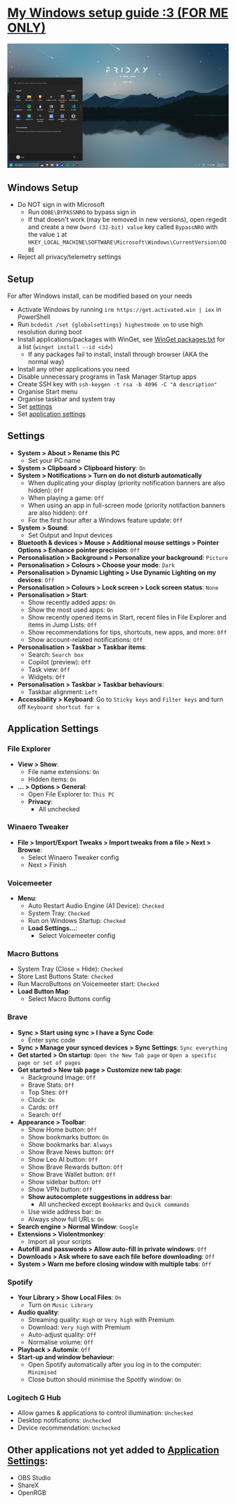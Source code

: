 # [My Windows setup guide :3 (FOR ME ONLY)](https://www.microsoft.com/software-download/windows11)

![Desktop Screenshot](Screenshot.png)

## Windows Setup
* Do NOT sign in with Microsoft
  * Run `OOBE\BYPASSNRO` to bypass sign in
  * If that doesn't work (may be removed in new versions), open regedit and create a new `Dword (32-bit) value` key called `BypassNRO` with the value `1` at `HKEY_LOCAL_MACHINE\SOFTWARE\Microsoft\Windows\CurrentVersion\OOBE`
* Reject all privacy/telemetry settings

## Setup
For after Windows install, can be modified based on your needs
* Activate Windows by running `irm https://get.activated.win | iex` in PowerShell
* Run `bcdedit /set {globalsettings} highestmode on` to use high resolution during boot
* Install applications/packages with WinGet, see [WinGet packages.txt](./WinGet%20packages.txt) for a list (`winget install --id <id>`)
  * If any packages fail to install, install through browser (AKA the normal way)
* Install any other applications you need
* Disable unnecessary programs in Task Manager Startup apps
* Create SSH key with `ssh-keygen -t rsa -b 4096 -C "A description"`
* Organise Start menu
* Organise taskbar and system tray
* Set [settings](#settings)
* Set [application settings](#application-settings)

## Settings
* **System > About > Rename this PC**
  * Set your PC name
* **System > Clipboard > Clipboard history**: `On`
* **System > Notifications > Turn on do not disturb automatically**
  * When duplicating your display (priority notification banners are also hidden): `Off`
  * When playing a game: `Off`
  * When using an app in full-screen mode (priority notifaction banners are also hidden): `Off`
  * For the first hour after a Windows feature update: `Off`
* **System > Sound**:
  * Set Output and Input devices
* **Bluetooth & devices > Mouse > Additional mouse settings > Pointer Options > Enhance pointer precision**: `Off`
* **Personalisation > Background > Personalize your background**: `Picture`
* **Personalisation > Colours > Choose your mode**: `Dark`
* **Personalisation > Dynamic Lighting > Use Dynamic Lighting on my devices**: `Off`
* **Personalisation > Colours > Lock screen > Lock screen status**: `None`
* **Personalisation > Start**:
  * Show recently added apps: `On`
  * Show the most used apps: `On`
  * Show recently opened items in Start, recent files in File Explorer and items in Jump Lists: `Off`
  * Show recommendations for tips, shortcuts, new apps, and more: `Off`
  * Show account-related notifications: `Off`
* **Personalisation > Taskbar > Taskbar items**:
  * Search: `Search box`
  * Copilot (preview): `Off`
  * Task view: `Off`
  * Widgets: `Off`
* **Personalisation > Taskbar > Taskbar behaviours**:
  * Taskbar alignment: `Left`
* **Accessibility > Keyboard**: Go to `Sticky keys` and `Filter keys` and turn off `Keyboard shortcut for x`

## Application Settings
### File Explorer
  * **View > Show**:
    * File name extensions: `On`
    * Hidden items: `On`
  * **... > Options > General**:
    * Open File Explorer to: `This PC`
    * **Privacy**:
      * All unchecked
### Winaero Tweaker
  * **File > Import/Export Tweaks > Import tweaks from a file > Next > Browse**:
    * Select Winaero Tweaker config
    * Next > Finish
### Voicemeeter
  * **Menu**:
    * Auto Restart Audio Engine (A1 Device): `Checked`
    * System Tray: `Checked`
    * Run on Windows Startup: `Checked`
    * **Load Settings...**:
      * Select Voicemeeter config
### Macro Buttons
  * System Tray (Close = Hide): `Checked`
  * Store Last Buttons State: `Checked`
  * Run MacroButtons on Voicemeeter start: `Checked`
  * **Load Button Map**:
    * Select Macro Buttons config
### Brave
  * **Sync > Start using sync > I have a Sync Code**:
    * Enter sync code
  * **Sync > Manage your synced devices > Sync Settings**: `Sync everything`
  * **Get started > On startup**: `Open the New Tab page` or `Open a specific page or set of pages`
  * **Get started > New tab page > Customize new tab page**:
    * Background Image: `Off`
    * Brave Stats: `Off`
    * Top Sites: `Off`
    * Clock: `On`
    * Cards: `Off`
    * Search: `Off`
  * **Appearance > Toolbar**:
    * Show Home button: `Off`
    * Show bookmarks button: `On`
    * Show bookmarks bar: `Always`
    * Show Brave News button: `Off`
    * Show Leo AI button: `Off`
    * Show Brave Rewards button: `Off`
    * Show Brave Wallet button: `Off`
    * Show sidebar button: `Off`
    * Show VPN button: `Off`
    * **Show autocomplete suggestions in address bar**:
      * All unchecked except `Bookmarks` and `Quick commands`
    * Use wide address bar: `On`
    * Always show full URLs: `On`
  * **Search engine > Normal Window**: `Google`
  * **Extensions > Violentmonkey**:
    * Import all your scripts
  * **Autofill and passwords > Allow auto-fill in private windows**: `Off`
  * **Downloads > Ask where to save each file before downloading**: `Off`
  * **System > Warn me before closing window with multiple tabs**: `Off`
### Spotify
  * **Your Library > Show Local Files**: `On`
    * Turn on `Music Library`
  * **Audio quality**:
    * Streaming quality: `High` or `Very high` with Premium
    * Download: `Very high` with Premium
    * Auto-adjust quality: `Off`
    * Normalise volume: `Off`
  * **Playback > Automix**: `Off`
  * **Start-up and window behaviour**:
    * Open Spotify automatically after you log in to the computer: `Minimised`
    * Close button should minimise the Spotify window: `On`
### Logitech G Hub
  * Allow games & applications to control illumination: `Unchecked`
  * Desktop notifications: `Unchecked`
  * Device recommendation: `Unchecked`

## Other applications not yet added to [Application Settings](#application-settings):
* OBS Studio
* ShareX
* OpenRGB